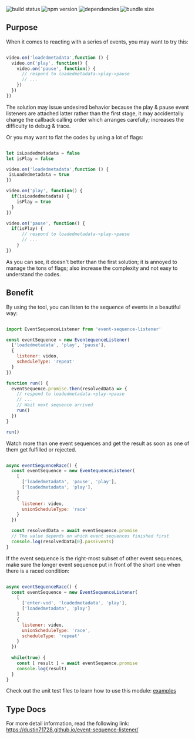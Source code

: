 ![build status](https://img.shields.io/travis/dustin71728/event-sequence-listener.svg?style=for-the-badge)
![npm version](https://img.shields.io/npm/v/event-sequence-listener.svg?style=for-the-badge)
![dependencies](https://img.shields.io/david/dustin71728/event-sequence-listener.svg?style=for-the-badge)
![bundle size](https://img.shields.io/bundlephobia/min/event-sequence-listener.svg?style=for-the-badge)

## Purpose

When it comes to reacting with a series of events, you may want to try this:

```javascript

video.on('loadedmetadata',function () {
  video.on('play', function() {
    video.on('pause', function() {
      // respond to loadedmetadata->play->pause
      // ...
    })
  })
})
```

The solution may issue undesired behavior because the play & pause event listeners are attached latter rather than the first stage,
it may accidentally change the callback calling order which arranges carefully; increases the difficulty to debug & trace.

Or you may want to flat the codes by using a lot of flags:

```javascript

let isLoadedmetadata = false
let isPlay = false

video.on('loadedmetadata',function () {
 isLoadedmetadata = true
})

video.on('play', function() {
  if(isLoadedmetadata) {
    isPlay = true
  }
})

video.on('pause', function() {
  if(isPlay) {
      // respond to loadedmetadata->play->pause
      // ...
    }
})

```


As you can see, it doesn't better than the first solution; it is annoyed to manage the tons of flags; also increase the complexity and not easy to understand the codes.

## Benefit
By using the tool, you can listen to the sequence of events in a beautiful way:

```javascript

import EventSequenceListener from 'event-sequence-listener'

const eventSequence = new EventequenceListener(
  ['loadedmetadata', 'play', 'pause'],
  {
    listener: video,
    scheduleType: 'repeat'
  }
})

function run() {
  eventSequence.promise.then(resolvedData => {
    // respond to loadedmetadata->play->pause
    // ...
    // Wait next sequence arrived
    run()
  })
}

run()
```
Watch more than one event sequences and get the result as soon as one of them get fulfilled or rejected.

```javascript

async eventSequenceRace() {
  const eventSequence = new EventequenceListener(
    [
      ['loadedmetadata', 'pause', 'play'],
      ['loadedmetadata', 'play'],
    ]
    {
      listener: video,
      unionScheduleType: 'race'
    }
  })

  const resolvedData = await eventSequence.promise
  // The value depends on which event sequences finished first
  console.log(resolvedData[0].passEvents)
}

```

If the event sequence is the right-most subset of other event sequences, make sure the longer event sequence put in front of the short one when there is a raced condition:

```javascript

async eventSequenceRace() {
  const eventSequence = new EventSequenceListener(
    [
      ['enter-vod', 'loadedmetadata', 'play'],
      ['loadedmetadata', 'play']
    ]
    {
      listener: video,
      unionScheduleType: 'race',
      scheduleType: 'repeat'
    }
  })
  
  while(true) {
    const [ result ] = await eventSequence.promise
    console.log(result)
  }
}

```

Check out the unit test files to learn how to use this module:
[examples](/src/EventSequenceListener/__test__/EventSequenceListener.spec.ts)

## Type Docs

For more detail information, read the following link:
https://dustin71728.github.io/event-sequence-listener/
